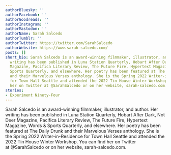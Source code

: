 ```yaml
---
authorBluesky: ''
authorFacebook: ''
authorGoodreads: ''
authorInstagram: ''
authorMastodon: ''
authorName: Sarah Salcedo
authorTumblr: ''
authorTwitter: https://twitter.com/SarahSalcedo
authorWebsite: https://www.sarah-salcedo.com/
posts: []
short_bio: Sarah Salcedo is an award-winning filmmaker, illustrator, and author. Her
  writing has been published in Luna Station Quarterly, Hobart After Dark, Not Deer
  Magazine, Pacifica Literary Review, The Future Fire, Hypertext Magazine, Words &
  Sports Quarterly, and elsewhere. Her poetry has been featured at The Daily Drunk
  and their Marvelous Verses anthology. She is the Spring 2022 Writer-in-Residence
  for Town Hall Seattle and attended the 2022 Tin House Winter Workshop. You can find
  her on Twitter at @SarahSalcedo or on her website, sarah-salcedo.com.
stories:
- Experiment Ninety-Four
---
```


Sarah Salcedo is an award-winning filmmaker, illustrator, and author. Her writing has been published in Luna Station Quarterly, Hobart After Dark, Not Deer Magazine, Pacifica Literary Review, The Future Fire, Hypertext Magazine, Words & Sports Quarterly, and elsewhere. Her poetry has been featured at The Daily Drunk and their Marvelous Verses anthology. She is the Spring 2022 Writer-in-Residence for Town Hall Seattle and attended the 2022 Tin House Winter Workshop. You can find her on Twitter at @SarahSalcedo or on her website, sarah-salcedo.com.